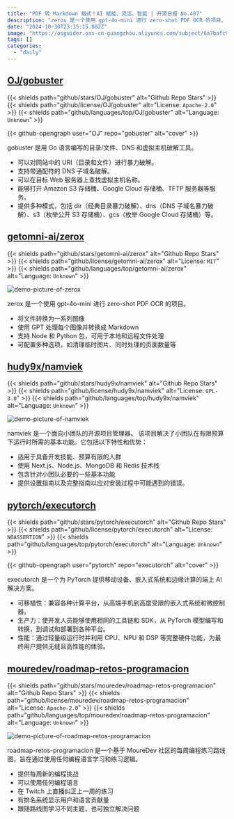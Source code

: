 ```yaml
---
title: "PDF 转 Markdown 格式！AI 赋能、灵活、智能 | 开源日报 No.407"
description: "zerox 是一个使用 gpt-4o-mini 进行 zero-shot PDF OCR 的项目。"
date: "2024-10-30T23:35:15.802Z"
image: "https://osguider.oss-cn-guangzhou.aliyuncs.com/subject/6a7bafc92cc04a5380cdf005c01b0f92.png"
tags: []
categories:
  - "daily"
---
```


## [OJ/gobuster](https://github.com/OJ/gobuster)

{{< shields path="github/stars/OJ/gobuster" alt="Github Repo Stars" >}} {{< shields path="github/license/OJ/gobuster" alt="License: `Apache-2.0`" >}} {{< shields path="github/languages/top/OJ/gobuster" alt="Language: `Unknown`" >}}

{{< github-opengraph user="OJ" repo="gobuster" alt="cover" >}}

gobuster 是用 Go 语言编写的目录/文件、DNS 和虚拟主机破解工具。

- 可以对网站中的 URI（目录和文件）进行暴力破解。
- 支持带通配符的 DNS 子域名破解。
- 可以在目标 Web 服务器上查找虚拟主机名称。
- 能够打开 Amazon S3 存储桶、Google Cloud 存储桶、TFTP 服务器等服务。
- 提供多种模式，包括 dir（经典目录暴力破解）、dns（DNS 子域名暴力破解）、s3（枚举公开 S3 存储桶）、gcs（枚举 Google Cloud 存储桶）等。
  
## [getomni-ai/zerox](https://github.com/getomni-ai/zerox)

{{< shields path="github/stars/getomni-ai/zerox" alt="Github Repo Stars" >}} {{< shields path="github/license/getomni-ai/zerox" alt="License: `MIT`" >}} {{< shields path="github/languages/top/getomni-ai/zerox" alt="Language: `Unknown`" >}}

![demo-picture-of-zerox](https://static.osguider.com/subject/github/getomni-ai/zerox/c5b12132485825a996a604e93a4b5899.png)

zerox 是一个使用 gpt-4o-mini 进行 zero-shot PDF OCR 的项目。

- 将文件转换为一系列图像
- 使用 GPT 处理每个图像并转换成 Markdown
- 支持 Node 和 Python 包，可用于本地和远程文件处理
- 可配置多种选项，如清理临时图片、同时处理的页面数量等
  
## [hudy9x/namviek](https://github.com/hudy9x/namviek)

{{< shields path="github/stars/hudy9x/namviek" alt="Github Repo Stars" >}} {{< shields path="github/license/hudy9x/namviek" alt="License: `GPL-3.0`" >}} {{< shields path="github/languages/top/hudy9x/namviek" alt="Language: `Unknown`" >}}

![demo-picture-of-namviek](https://static.osguider.com/subject/github/hudy9x/namviek/a766a8a1b18e3f7d5c352c2959ad1ae0.png)

namviek 是一个面向小团队的开源项目管理器。
该项目解决了小团队在有限预算下运行时所需的基本功能。它包括以下特性和优势：

- 适用于具备开发技能、预算有限的人群
- 使用 Next.js、Node.js、MongoDB 和 Redis 技术栈
- 包含针对小团队必要的一些基本功能
- 提供设置指南以及完整指南以应对安装过程中可能遇到的错误。
  
## [pytorch/executorch](https://github.com/pytorch/executorch)

{{< shields path="github/stars/pytorch/executorch" alt="Github Repo Stars" >}} {{< shields path="github/license/pytorch/executorch" alt="License: `NOASSERTION`" >}} {{< shields path="github/languages/top/pytorch/executorch" alt="Language: `Unknown`" >}}

{{< github-opengraph user="pytorch" repo="executorch" alt="cover" >}}

executorch 是一个为 PyTorch 提供移动设备、嵌入式系统和边缘计算的端上 AI 解决方案。

- 可移植性：兼容各种计算平台，从高端手机到高度受限的嵌入式系统和微控制器。
- 生产力：使开发人员能够使用相同的工具链和 SDK，从 PyTorch 模型编写和转换，到调试和部署到各种平台。
- 性能：通过轻量级运行时并利用 CPU、NPU 和 DSP 等完整硬件功能，为最终用户提供无缝且高性能的体验。
  
## [mouredev/roadmap-retos-programacion](https://github.com/mouredev/roadmap-retos-programacion)

{{< shields path="github/stars/mouredev/roadmap-retos-programacion" alt="Github Repo Stars" >}} {{< shields path="github/license/mouredev/roadmap-retos-programacion" alt="License: `Apache-2.0`" >}} {{< shields path="github/languages/top/mouredev/roadmap-retos-programacion" alt="Language: `Unknown`" >}}

![demo-picture-of-roadmap-retos-programacion](https://static.osguider.com/subject/github/mouredev/roadmap-retos-programacion/97799293880770e0d4c6827a9119b1c9.jpg)

roadmap-retos-programacion 是一个基于 MoureDev 社区的每周编程练习路线图，旨在通过使用任何编程语言学习和练习逻辑。

- 提供每周新的编程挑战
- 可以使用任何编程语言
- 在 Twitch 上直播纠正上一周的练习
- 有排名系统显示用户和语言贡献量
- 跟随路线图学习不同主题，也可独立解决问题
  
